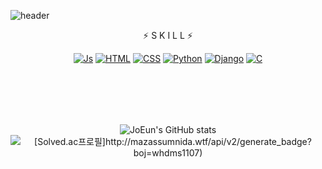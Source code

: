 <!--
**whdms2008/whdms2008** is a ✨ _special_ ✨ repository because its `README.md` (this file) appears on your GitHub profile.

Here are some ideas to get you started:

- 🔭 I’m currently working on ...
- 🌱 I’m currently learning ...
- 👯 I’m looking to collaborate on ...
- 🤔 I’m looking for help with ...
- 💬 Ask me about ...
- 📫 How to reach me: ...
- 😄 Pronouns: ...
- ⚡ Fun fact: ...
-->

![header](https://capsule-render.vercel.app/api?type=waving&color=gradient&height=300&section=header&text=JJounCode🎨&fontSize=70)

<div align=center>

⚡ S K I L L ⚡

[![Js](https://img.shields.io/badge/JavaScript-F7DF1E?style=for-the-badge&logo=JavaScript&logoColor=black)](https://github.com/whdms2008/gratitude_diary) 
[![HTML](https://img.shields.io/badge/Html-E34F26?style=for-the-badge&logo=Html5&logoColor=white)](https://github.com/whdms2008/gratitude_diary)
[![CSS](https://img.shields.io/badge/CSS-1572B6?style=for-the-badge&logo=CSS3&logoColor=white)](https://github.com/whdms2008/gratitude_diary) 
[![Python](https://img.shields.io/badge/Python-3776AB?style=for-the-badge&logo=Python&logoColor=white)](https://github.com/whdms2008/gratitude_diary)
[![Django](https://img.shields.io/badge/Django-3776AB?style=for-the-badge&logo=Django&logoColor=white)](https://github.com/whdms2008/gratitude_diary)
[![C](https://img.shields.io/badge/C-3776AB?style=for-the-badge&logo=C&logoColor=white)](https://github.com/whdms2008/gratitude_diary)
<br>
<br><br>
##
<br><br>
![JoEun's GitHub stats](https://github-readme-stats.vercel.app/api?username=whdms2008&show_icons=true&theme=radical)
![[Solved.ac프로필]http://mazassumnida.wtf/api/v2/generate_badge?boj=whdms1107)](https://solved.ac/whdms1107)
</div>
